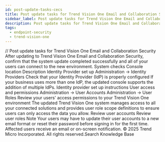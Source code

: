 ```yaml
---
id: post-update-tasks-cecs
title: Post update tasks for Trend Vision One Email and Collaboration Security
sidebar_label: Post update tasks for Trend Vision One Email and Collaboration Security
description: Post update tasks for Trend Vision One Email and Collaboration Security
tags:
  - endpoint-security
  - trend-vision-one
---
```


/*<![CDATA[*/ $('#title').html($('meta[name=map-description]').attr('content')); /*]]>*/ Post update tasks for Trend Vision One Email and Collaboration Security After updating to Trend Vision One Email and Collaboration Security, confirm that the system update completed successfully and all of your users can connect to the new environment. System checks Console location Description Identity Provider set up Administration → Identity Providers Check that your Identity Provider (IdP) is properly configured If your business uses more than one IdP, the updated console supports the addition of multiple IdPs. Identity provider set up instructions User access and permissions Administration → User Accounts Administration → User Roles Review your users' access permissions to your Trend Vision One environment The updated Trend Vision One system manages access to all your connected solutions and provides user role scope definitions to ensure users can only access the data you allow. Review user accounts Review user roles Note Your users may have to update their user accounts to a new email format or reset their password before signing in for the first time. Affected users receive an email or on-screen notification. © 2025 Trend Micro Incorporated. All rights reserved.Search Knowledge Base